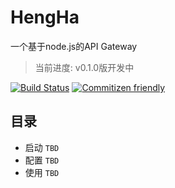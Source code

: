 # HengHa

一个基于node.js的API Gateway

> 当前进度: v0.1.0版开发中

[![Build Status](https://travis-ci.org/hashmaparraylist/HengHa.svg?branch=v0.1.0%2Fmaster)](https://travis-ci.org/hashmaparraylist/HengHa) [![Commitizen friendly](https://img.shields.io/badge/commitizen-friendly-brightgreen.svg)](http://commitizen.github.io/cz-cli/)

## 目录

* 启动 `TBD`
* 配置 `TBD`
* 使用 `TBD`

